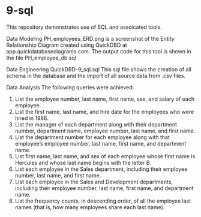 # 9-sql

This repository demonstrates use of SQL and assoicated tools.

Data Modeling
PH_employees_ERD.png is a screenshot of the Entity Relationship Diagram created using QuickDBD at app.quickdatabasediagrams.com.
The output code for this tool is shown in the file PH_employee_db.sql

Data Engineering
QuickDBD-9_sql.sql This sql file shows the creation of all schema in the database and the import of all source data from .csv files.

Data Analysis
The following queries were achieved:
1. List the employee number, last name, first name, sex, and salary of each employee.
2. List the first name, last name, and hire date for the employees who were hired in 1986.
3. List the manager of each department along with their department number, department name, employee number, last name, and first name.
4. List the department number for each employee along with that employee’s employee number, last name, first name, and department name.
5. List first name, last name, and sex of each employee whose first name is Hercules and whose last name begins with the letter B.
6. List each employee in the Sales department, including their employee number, last name, and first name.
7. List each employee in the Sales and Development departments, including their employee number, last name, first name, and department name.
8. List the frequency counts, in descending order, of all the employee last names (that is, how many employees share each last name).
